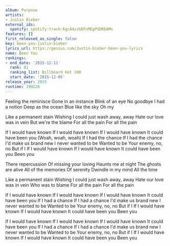 ```yaml
---
album: Purpose
artists:
- Justin Bieber
external_ids:
  spotify: spotify:track:6gcA4zzG6FnMEgPSDKbAMs
features: []
first_released_as_single: false
key: been-you-justin-bieber
lyrics_url: https://genius.com/Justin-bieber-been-you-lyrics
name: Been You
rankings:
- end_date: '2015-12-11'
  rank: 81
  ranking_list: Billboard Hot 100
  start_date: '2015-12-05'
release_year: 2015
runtime: 199226
---
```

Feeling the reminisce
Gone in an instance
Blink of an eye
No goodbye
I had a notion
Deep as the ocean
Blue like the sky
Oh my


Like a permanent stain
Wishing I could just wash away, away
Hate our love was in vein
But we're the blame
For all the pain
For all the pain


If I would have known
If I would have known
If I would have known
It could have been you
(Woah, woah, woah)
If I had the chance
If I had the chance
I'd make us brand new
I never wanted to be
Wanted to be
Your enemy, no, no
But if I
If I would have known
If I would have known
It could have been you
Been you


There repercussion
Of missing your loving
Haunts me at night
The ghosts are alive
All of the memories
Of serenity
Dwindle in my mind
All the time


Like a permanent stain
Wishing I could just wash away, away
Hate our love was in vein
Who was to blame
For all the pain
For all the pain


If I would have known
If I would have known
If I would have known
It could have been you
If I had a chance
If I had a chance
I'd make us brand new
I never wanted to be
Wanted to be
Your enemy, no, no
But if I
If I would have known
If I would have known
It could have been you
Been you

If I would have known
If I would have known
If I would have known
It could have been you
If I had a chance
If I had a chance
I'd make us brand new
I never wanted to be
Wanted to be
Your enemy, no, no
But if I
If I would have known
If I would have known
It could have been you
Been you
